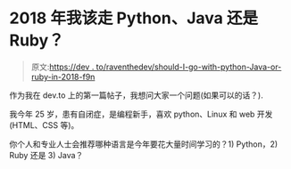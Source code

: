 # 2018 年我该走 Python、Java 还是 Ruby？

> 原文:[https://dev . to/raventhedev/should-I-go-with-python-Java-or-ruby-in-2018-f9n](https://dev.to/raventhedev/should-i-go-with-python-java-or-ruby-in-2018-f9n)

作为我在 dev.to 上的第一篇帖子，我想问大家一个问题(如果可以的话？).

我今年 25 岁，患有自闭症，是编程新手，喜欢 python、Linux 和 web 开发(HTML、CSS 等)。

你个人和专业人士会推荐哪种语言是今年要花大量时间学习的？1) Python，2) Ruby 还是 3) Java？